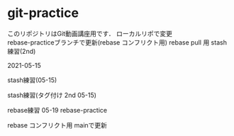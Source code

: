 # git-practice
このリポジトリはGit動画講座用です．
ローカルリポで変更  
rebase-practiceブランチで更新(rebase  コンフリクト用)
rebase pull 用
stash練習(2nd)

2021-05-15

stash練習(05-15)

stash練習(タグ付け 2nd 05-15)

rebase練習 05-19 rebase-practice

rebase コンフリクト用 mainで更新